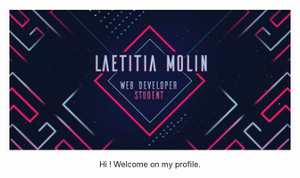 ![GitHub banner](/Pictures/banner_github.png)

<p align="center">
Hi ! Welcome on my profile.
</p>




